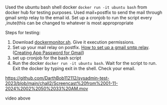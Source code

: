 Used the ubuntu bash shell docker `docker run -it ubuntu bash` from docker hub for testing purposes.
Used mail+postfix to send the mail through gmail smtp relay to the email id.
Set up a cronjob to run the script every ,inute(this can be changed to whatever is most appropropriate

Steps for testing:
1. Download [dockermonitor.sh](dockermonitor.sh). Give it execution permissions.
1. Set up your mail relay on postfix. [How to set up a gmail smtp relay](https://www.tutorialspoint.com/configure-postfix-to-use-gmail-smtp-on-ubuntu). ([Creating App Password for Gmail](https://support.google.com/accounts/answer/185833?hl=en))
2. set up cronjob for the bash script
1. Run the docker `docker run -it ubuntu bash`. Wait for the script to run. Exit the docker by typing exit in the shell. Check your email.

https://github.com/DarthBob112112/sysadmin-test-2023/blob/main/chall2/Screencast%20from%2001-11-2024%2002%2050%2033%20AM.mov

video above
